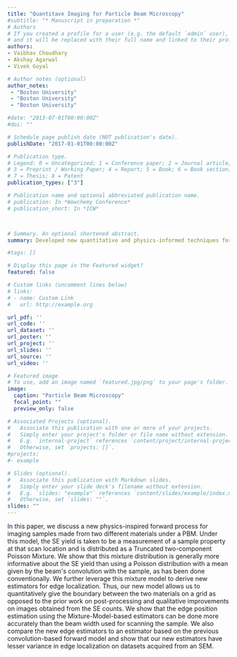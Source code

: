 ```yaml
---
title: "Quantitave Imaging for Particle Beam Microscopy"
#subtitle: "* Manuscript in preparation *"
# Authors
# If you created a profile for a user (e.g. the default `admin` user), write the username (folder name) here 
# and it will be replaced with their full name and linked to their profile.
authors:
- Vaibhav Choudhary
- Akshay Agarwal
- Vivek Goyal

# Author notes (optional)
author_notes:
 - "Boston University"
 - "Boston University"
 - "Boston University"

#date: "2013-07-01T00:00:00Z"
#doi: ""

# Schedule page publish date (NOT publication's date).
publishDate: "2017-01-01T00:00:00Z"

# Publication type.
# Legend: 0 = Uncategorized; 1 = Conference paper; 2 = Journal article;
# 3 = Preprint / Working Paper; 4 = Report; 5 = Book; 6 = Book section;
# 7 = Thesis; 8 = Patent
publication_types: ["3"]

# Publication name and optional abbreviated publication name.
# publication: In *Wowchemy Conference*
# publication_short: In *ICW*



# Summary. An optional shortened abstract.
summary: Developed new quantitative and physics-informed techniques for secondary electron imaging in particle beam microscopy, enhancing material analysis and segmentation processes. These methods were applied to improve semiconductor device characterization and metrology.(*Manuscript in preparation* ).<span style="color:blue">Read more...</span>

#tags: []

# Display this page in the Featured widget?
featured: false

# Custom links (uncomment lines below)
# links:
# - name: Custom Link
#   url: http://example.org

url_pdf: ''
url_code: ''
url_dataset: ''
url_poster: ''
url_project: ''
url_slides: ''
url_source: ''
url_video: ''

# Featured image
# To use, add an image named `featured.jpg/png` to your page's folder. 
image:
  caption: "Particle Beam Microscopy"
  focal_point: ""
  preview_only: false

# Associated Projects (optional).
#   Associate this publication with one or more of your projects.
#   Simply enter your project's folder or file name without extension.
#   E.g. `internal-project` references `content/project/internal-project/index.md`.
#   Otherwise, set `projects: []`.
#projects:
#- example

# Slides (optional).
#   Associate this publication with Markdown slides.
#   Simply enter your slide deck's filename without extension.
#   E.g. `slides: "example"` references `content/slides/example/index.md`.
#   Otherwise, set `slides: ""`.
slides: ""
---
```


In this paper, we discuss a new physics-inspired forward process for imaging samples made from two different materials under a PBM. Under this model, the SE yield is taken to be a measurement of a sample property at that scan location and is distributed as a Truncated two-component Poisson Mixture. We show that this mixture distribution is generally more informative about the SE yield than using a Poisson distribution with a mean given by the beam's convolution with the sample, as has been done conventionally.  We further leverage this mixture model to derive new estimators for edge localization. Thus, our new model allows us to quantitatively give the boundary between the two materials on a grid as opposed to the prior work on post-processing and qualitative improvements on images obtained from the SE counts. We show that the edge position estimation using the Mixture-Model-based estimators can be done more accurately than the beam width used for scanning the sample. We also compare the new edge estimators to an estimator based on the previous convolution-based forward model and show that our new estimators have lesser variance in edge localization on datasets acquired from an SEM.
